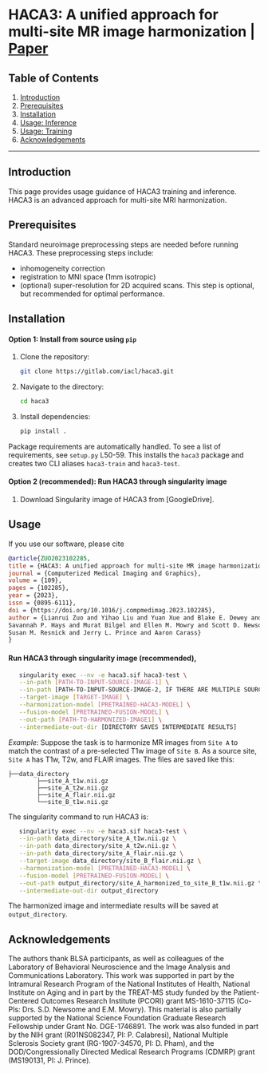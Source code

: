 # HACA3: A unified approach for multi-site MR image harmonization | [Paper](https://www.sciencedirect.com/science/article/pii/S0895611123001039)

## Table of Contents
1. [Introduction](#introduction)
2. [Prerequisites](#prerequisites)
3. [Installation](#installation)
4. [Usage: Inference](#usage-inference)
5. [Usage: Training](#usage-training)
6. [Acknowledgements](#acknoledgements)

---

## Introduction
This page provides usage guidance of HACA3 training and inference. HACA3 is an advanced approach for multi-site MRI 
harmonization. 

## Prerequisites 
Standard neuroimage preprocessing steps are needed before running HACA3. These preprocessing steps include:
- inhomogeneity correction
- registration to MNI space (1mm isotropic)
- (optional) super-resolution for 2D acquired scans. This step is optional, but recommended for optimal performance.

## Installation

#### Option 1: Install from source using `pip`
1. Clone the repository:
    ```bash
    git clone https://gitlab.com/iacl/haca3.git 
    ```
2. Navigate to the directory:
    ```bash
    cd haca3
    ```
3. Install dependencies:
    ```bash
    pip install . 
    ```
Package requirements are automatically handled. To see a list of requirements, see `setup.py` L50-59. 
This installs the `haca3` package and creates two CLI aliases `haca3-train` and `haca3-test`.

#### Option 2 (recommended): Run HACA3 through singularity image
1. Download Singularity image of HACA3 from [GoogleDrive].

## Usage
If you use our software, please cite 
   ```bibtex
   @article{ZUO2023102285,
   title = {HACA3: A unified approach for multi-site MR image harmonization},
   journal = {Computerized Medical Imaging and Graphics},
   volume = {109},
   pages = {102285},
   year = {2023},
   issn = {0895-6111},
   doi = {https://doi.org/10.1016/j.compmedimag.2023.102285},
   author = {Lianrui Zuo and Yihao Liu and Yuan Xue and Blake E. Dewey and Samuel W. Remedios and 
   Savannah P. Hays and Murat Bilgel and Ellen M. Mowry and Scott D. Newsome and Peter A. Calabresi and 
   Susan M. Resnick and Jerry L. Prince and Aaron Carass}
   }
   ```
#### Run HACA3 through singularity image (recommended), 
```bash
   singularity exec --nv -e haca3.sif haca3-test \
   --in-path [PATH-TO-INPUT-SOURCE-IMAGE-1] \
   --in-path [PATH-TO-INPUT-SOURCE-IMAGE-2, IF THERE ARE MULTIPLE SOURCE IMAGES] \
   --target-image [TARGET-IMAGE] \
   --harmonization-model [PRETRAINED-HACA3-MODEL] \
   --fusion-model [PRETRAINED-FUSION-MODEL] \
   --out-path [PATH-TO-HARMONIZED-IMAGE1] \
   --intermediate-out-dir [DIRECTORY SAVES INTERMEDIATE RESULTS] 
   ```

*Example:*
Suppose the task is to harmonize MR images from `Site A` to match the contrast of a pre-selected T1w image of 
`Site B`. As a source site, `Site A` has T1w, T2w, and FLAIR images. The files are saved like this:
```
├──data_directory
        ├──site_A_t1w.nii.gz
        ├──site_A_t2w.nii.gz
        ├──site_A_flair.nii.gz
        └──site_B_t1w.nii.gz
```
The singularity command to run HACA3 is:
```bash
   singularity exec --nv -e haca3.sif haca3-test \
   --in-path data_directory/site_A_t1w.nii.gz \
   --in-path data_directory/site_A_t2w.nii.gz \
   --in-path data_directory/site_A_flair.nii.gz \
   --target-image data_directory/site_B_flair.nii.gz \
   --harmonization-model [PRETRAINED-HACA3-MODEL] \
   --fusion-model [PRETRAINED-FUSION-MODEL] \
   --out-path output_directory/site_A_harmonized_to_site_B_t1w.nii.gz \
   --intermediate-out-dir output_directory
```
The harmonized image and intermediate results will be saved at `output_directory`.


## Acknowledgements
The authors thank BLSA participants, as well as colleagues of the Laboratory of Behavioral Neuroscience and 
the Image Analysis and Communications Laboratory. This work was supported in part by the Intramural Research Program 
of the National Institutes of Health, National Institute on Aging and in part by the TREAT-MS study funded by 
the Patient-Centered Outcomes Research Institute (PCORI) grant MS-1610-37115 (Co-PIs: Drs. S.D. Newsome and E.M. Mowry). 
This material is also partially supported by the National Science Foundation Graduate Research Fellowship under 
Grant No. DGE-1746891. The work was also funded in part by the NIH grant (R01NS082347, PI: P. Calabresi), 
National Multiple Sclerosis Society grant (RG-1907-34570, PI: D. Pham), and 
the DOD/Congressionally Directed Medical Research Programs (CDMRP) grant (MS190131, PI: J. Prince).